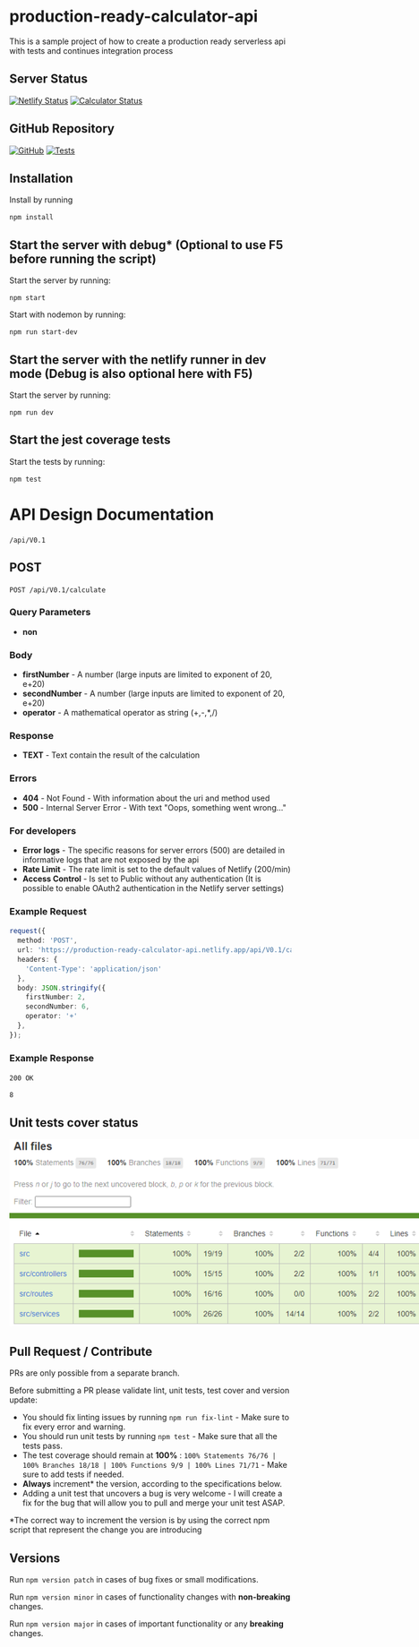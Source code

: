 # production-ready-calculator-api
This is a sample project of how to create a production ready serverless api with tests and continues integration process

## Server Status
[![`Netlify` Status](https://api.netlify.com/api/v1/badges/9d03ef8a-c8a3-4cfd-b2e4-225d3cf4d5f0/deploy-status)](https://app.netlify.com/sites/production-ready-calculator/deploys)
[![`Calculator` Status](https://img.shields.io/website?logo=netlify&up_color=grass&up_message=online&url=https%3A%2F%2Fproduction-ready-calculator-api.netlify.app%2F)](https://production-ready-calculator-api.netlify.app/)


## GitHub Repository
[![`GitHub`](https://img.shields.io/github/package-json/v/OrenVilderman/production-ready-calculator-api?logo=github)](https://github.com/OrenVilderman/production-ready-calculator-api.git)
[![Tests](https://github.com/OrenVilderman/production-ready-calculator-api/actions/workflows/test.yml/badge.svg)](https://github.com/OrenVilderman/production-ready-calculator-api/actions/workflows/test.yml)

## Installation
Install by running 
```
npm install
```

## Start the server with debug* (Optional to use F5 before running the script)
Start the server by running:
``` 
npm start
```
Start with nodemon by running:
``` 
npm run start-dev
```

## Start the server with the netlify runner in dev mode (Debug is also optional here with F5)
Start the server by running:
``` 
npm run dev
```

## Start the jest coverage tests
Start the tests by running:
``` 
npm test
```

# API Design Documentation
`/api/V0.1`
## POST
`POST /api/V0.1/calculate`
### Query Parameters
- **non**
### Body
- **firstNumber** - A number (large inputs are limited to exponent of 20, e+20)
- **secondNumber** - A number (large inputs are limited to exponent of 20, e+20)
- **operator** - A mathematical operator as string (+,-,*,/)
### Response
- **TEXT** - Text contain the result of the calculation
### Errors
- **404** - Not Found - With information about the uri and method used
- **500** - Internal Server Error - With text "Oops, something went wrong..."
### For developers
- **Error logs** - The specific reasons for server errors (500) are detailed in informative logs
			that are not exposed by the api
- **Rate Limit** - The rate limit is set to the default values of Netlify (200/min)
- **Access Control** - Is set to Public without any authentication (It is possible to enable OAuth2 authentication in the Netlify server settings)
### Example Request
```typescript
request({
  method: 'POST',
  url: 'https://production-ready-calculator-api.netlify.app/api/V0.1/calculate',
  headers: {
    'Content-Type': 'application/json'
  },
  body: JSON.stringify({
    firstNumber: 2,
    secondNumber: 6,
    operator: '+'
  },
});
```
### Example Response
`200 OK`
```text
8
```

## Unit tests cover status
<img alt="Image_Of_Unit_Tests_Cover_Report" src="images\Unit_Tests_Cover.png" style="min-width:800px; width:1200px;"/>

## Pull Request / Contribute
PRs are only possible from a separate branch.

Before submitting a PR please validate lint, unit tests, test cover and version update:
- You should fix linting issues by running `npm run fix-lint` - Make sure to fix every error and warning.
- You should run unit tests by running `npm test` - Make sure that all the tests pass.
- The test coverage should remain at **100%** : `100% Statements 76/76 | 100% Branches 18/18 | 100% Functions 9/9 | 100% Lines 71/71` - Make sure to add tests if needed.
- **Always** increment* the version, according to the specifications below.
- Adding a unit test that uncovers a bug is very welcome - I will create a fix for the bug that will allow you to pull and merge your unit test ASAP.

*The correct way to increment the version is by using the correct npm script that represent the change you are introducing

## Versions
Run `npm version patch` in cases of bug fixes or small modifications.

Run `npm version minor` in cases of functionality changes with **non-breaking** changes.

Run `npm version major` in cases of important functionality or any **breaking** changes.
